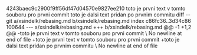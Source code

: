 4243baec9c2900f9ff56df47d04570e9827ee210
toto je prvni text v tomto souboru pro prvni commit
toto je dalsi text pridan po prvnim commitu
diff --git a/xsindelk/rebasing.md b/xsindelk/rebasing.md
index c86fc36..3d34c86 100644
--- a/xsindelk/rebasing.md
+++ b/xsindelk/rebasing.md
@@ -1 +1,2 @@
-toto je prvni text v tomto souboru pro prvni commit
\ No newline at end of file
+toto je prvni text v tomto souboru pro prvni commit
+toto je dalsi text pridan po prvnim commitu
\ No newline at end of file